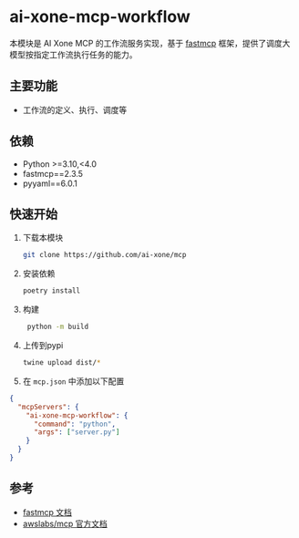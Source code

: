 # ai-xone-mcp-workflow

本模块是 AI Xone MCP 的工作流服务实现，基于 [fastmcp](https://pypi.org/project/fastmcp/) 框架，提供了调度大模型按指定工作流执行任务的能力。

## 主要功能

- 工作流的定义、执行、调度等

## 依赖

- Python >=3.10,<4.0
- fastmcp==2.3.5
- pyyaml==6.0.1

## 快速开始

1. 下载本模块
   ```bash
   git clone https://github.com/ai-xone/mcp
   ```

2. 安装依赖
   ```bash
   poetry install
   ```
3. 构建
   ```bash
    python -m build
   ```
4. 上传到pypi
   ```bash
   twine upload dist/*
   ```
5. 在 `mcp.json` 中添加以下配置

```json
{
  "mcpServers": {
    "ai-xone-mcp-workflow": {
      "command": "python",
      "args": ["server.py"]
    }
  }
}
```

## 参考

- [fastmcp 文档](https://pypi.org/project/fastmcp/)
- [awslabs/mcp 官方文档](https://github.com/awslabs/mcp/blob/main/src/amazon-kendra-index-mcp-server/README.md)

